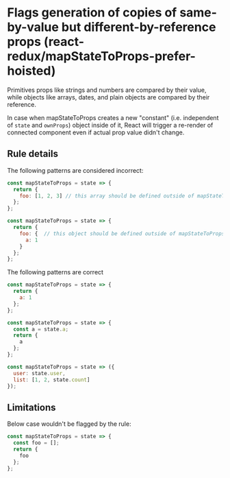 # Flags generation of copies of same-by-value but different-by-reference props (react-redux/mapStateToProps-prefer-hoisted)

Primitives props like strings and numbers are compared by their value, while objects like arrays, dates, and plain objects are compared by their reference.

In case when mapStateToProps creates a new "constant" (i.e. independent of `state` and `ownProps`) object inside of it, React will trigger a re-render of connected component even if actual prop value didn't change.


## Rule details

The following patterns are considered incorrect:

```js
const mapStateToProps = state => {
  return {
    foo: [1, 2, 3] // this array should be defined outside of mapStateToProps
  };
};
```


```js
const mapStateToProps = state => {
  return {
    foo: {  // this object should be defined outside of mapStateToProps
      a: 1
    }
  };
};
```


The following patterns are correct

```js
const mapStateToProps = state => {
  return {
    a: 1
  };
};
```

```js
const mapStateToProps = state => {
  const a = state.a;
  return {
    a
  };
};
```

```js
const mapStateToProps = state => ({
  user: state.user,
  list: [1, 2, state.count]
});
```


## Limitations

Below case wouldn't be flagged by the rule:

```js
const mapStateToProps = state => {
  const foo = [];
  return {
    foo
  };
};
```
